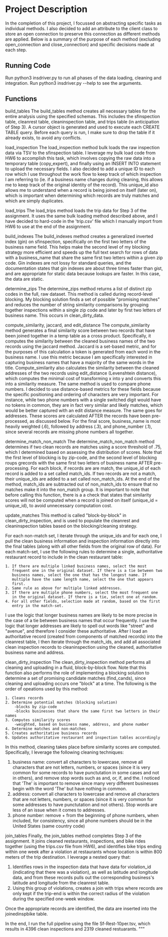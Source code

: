 # Project Description

In the completion of this project, I focussed on abstracting specific tasks
as individual methods. I also decided to add an attribute to the client class
to store an open connection to preserve this connection as different methods
are applied. Below is a summary of the purpose of each method (excluding
open_connection and close_connection) and specific decisions made at each step.

## Running Code
Run python3 insdriver.py to run all phases of the data loading, cleaning and integration. Run python3 insdriver.py --help to see the arguments.

## Functions

build_tables
The build_tables method creates all necessary tables for the entire analysis
using the specified schemas. This includes the sfinspection table,
cleanrest table, cleaninspection table, and trips table (in anticipation
of Step 3). A cursor object is generated and used to execute each CREATE TABLE
query. Before each query is run, I make sure to drop the table if it already
exists, to avoid any conflicts.

load_inspection
The load_inspection method bulk loads the raw inspection data via TSV to the
sfinspection table. I leverage my bulk load code from HW6 to accomplish this
task, which involves copying the raw data into a temporary table (copy_expert),
and finally using an INSERT INTO statement to upload the necessary fields.
I also decided to add a unique ID to each row which I use throughout the work
flow to keep track of which inspection I am referring to (ie. if a business
name changes during cleaning, this allows me to keep track of the original
identity of the record). This unique_id also allows me to understand
when a record is being joined on itself (later on), which is important when
determining which records are truly matches and which are simply duplicates.

load_trips
The load_trips method loads the trip data for Step 3 of the assignment. It uses
the same bulk loading method described above, and I have decided to hard-code
in the 'trip.csv' file which I manually import from HW6 to use at the end
of the assignment.

build_indexes
The build_indexes method creates a generalized inverted index (gin) on
sfinspection, specifically on the first two letters of the business name
field. This helps make the second level of my blocking strategy more efficient
and speeds up the full text search for rows of data with a business_name that
share the same first two letters within a given zip code. Gin indexes are not
lossy for standard queries, and the documentation states that gin indexes are
about three times faster than gist, and are appropriate for static data
because lookups are faster. In this case, the data are static.

determine_zips
The determine_zips method returns a list of distinct zip codes in the full,
raw dataset. This method is called during record-level blocking. My blocking
solution finds a set of possible "promising matches" and reduces the number
of string similarity comparisons by grouping together inspections within
a single zip code and later by first two letters of business name.
This occurs in clean_dirty_data.

compute_similarity, jaccard, and edit_distance
The compute_similarity method generates a final similarity score between
two records that have been joined together in a temp table as a cross
product. Specifically, it computes the similarity between the cleaned
business names of the two records using the jaccard method. Jaccard is a
set-based metric, and for the purposes of this calculation a token is
generated from each word in the business name. I use this metric because I am
specifically interested in capturing business names that have a majority of
the same words in the title. Compute_similarity also calculates the similarity
between the cleaned addresses of the two records using edit_distance
(Levenshtein distance), which computes the minimal cost of transforming
x into y and converts this into a similarity measure. The same method is used
to compare phone numbers. I decided to use distance-based metrics for these
fields because the specific positioning and ordering of characters are very
important. For instance, while two phone numbers with a single switched
digit would have no tokens in common, they are in fact very similar and likely
matches, which would be better captured with an edit distance measure.
The same goes for addresses. These scores are calculated AFTER the records have
been pre-processed, as discussed below. For the final score, business_name
is most heavily weighted (.6), followed by address (.3), and phone_number (.1),
since several records are missing phone numbers all together.

determine_match_non_match
The determine_match_non_match method determines if two clean records are
matches using a score threshold of .75, which I determined based on assessing
the distribution of scores. Note that the first level of blocking is by zip-code,
and the second level of blocking roups grecords with the same first
two letters of business name AFTER pre-processing. For each block,
if records are are match, the unique_id of each record is added to a set called
match_ids. If two records are not a match, their unique_ids are added to a set
called non_match_ids. At the end of the method, match_ids are subtracted out
of non_match_ids to ensure that no matches make it into the non_match
group. It is important to note that before calling this function, there is a
a check that states that similarity scores will not be computed when a
record is joined on itself (unique_id = unique_id), to avoid unnecessary
computation cost.

update_matches
This method is called "block-by-block" in clean_dirty_inspection, and
is used to populate the cleanrest and cleaninspection tables based on the
blocking/cleaning strategy.

For each non-match set, I iterate through the unique_ids and for each one,
I pull the clean business information and inspection information directly into
the final tables (along with all other fields from the original row of data).
For each match-set, I use the following rules to determine a single,
authoritative restaurant record to include in the clean restaurant table:

    1. If there are multiple linked business names, select the most
       frequent one in the original dataset. If there is a tie between two
       business names, select the one that has the longest name. If
       multiple have the same length name, select the one that appears
       first.
    2. Same rule as above for multiple linked addresses.
    3. If there are multiple phone numbers, select the most frequent one
       in the original dataset. If there is a tie, select one at random.
    4. For all other fields, selection made at random, based on the first
       entry in the match-set.

I use the logic that longer business names are likely to be more precise
in the case of a tie between business names that occur frequently.
I use the logic that longer addresses are likely to spell out words like
"street" and "avenue", and therefore I consider these authoritative.
After I load an authoritative record (created from components of matched
records) into the cleanrest table, I then iterate through the match_ids,
and add all associated clean inspection records to cleaninspection using
the cleaned, authoritative business name and address.

clean_dirty_inspection
The clean_dirty_inspection method performs all cleaning and uploading in a
fluid, block-by-block flow. Note that this function also performs the role
of implementing a blocking solution to determine a set of promising candidate
matches (find_cands), since cleaning and uploading occurs one "block" at a
time. The following is the order of opeations used by this method:

    1. Cleans records
    2. Determine potential matches (blocking solution)
    	-blocks by zip-code
    	-blocks businesses that share the same first two letters in their names
    3. Computes similarity scores
    	-weighted, based on business name, address, and phone number
    4. Determine matches and non-matches
    5. Creates authoritative business records
    6. Updates authoritative restaurant and inspection tables accordingly

In this method, cleaning takes place before similarity scores are computed.
Specifically, I leverage the following cleaning techniques:

1. business name: convert all characters to lowercase, remove all characters
that are not letters, numbers, or spaces (since it is very common for
some records to have punctutation in some cases and not in others), and
remove stop words such as and, or, if, and the. I noticed that 'The' is important
to remove since many very different businesses begin with the word 'The' but
have nothing in common.
2. address: convert all characters to lowercase and remove all characters
that are not letters, numbers, or spaces (since it is very common for
some addresses to have punctutation and not others). Stop words are less of an
issue when it comes to addresses.
3. phone number: remove + from the beginning of phone numbers, when included,
for consistency, since all phone numbers should be in the United States
(same country code)

join_tables
Finally, the join_tables method completes Step 3 of the assignment. It joins
cleaned restaurants, inspections, and bike rides together (using the trips.csv
file from HW6), and identifies bike trips ending within one week after a
violation at restaurants whose location is within 800 meters of the trip destination.
I leverage a nested query that:
1. Identifies rows in the inspection data that have data for violation_id
(indicating that there was a violation), as well as latitude and longitude data,
and from these records pulls out the corresponding business's latitude and
longitude from the cleanrest table.
2. Using this group of violations, creates a join with trips where records
are only kept if the trip-end is within the correct radius of the violation
during the specified one-week window.

Once the appropriate records are identified, the data are inserted into the
joinedinspbike table.

In the end, I run the full pipeline using the file Sf-Rest-10per.tsv,
which results in 4396 clean inspections and 2319 cleaned restuarants.
"""
